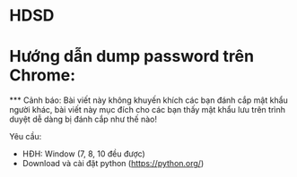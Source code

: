 # HDSD
# Hướng dẫn dump password trên Chrome:

*** Cảnh báo: Bài viết này không khuyến khích các bạn đánh cắp mật khẩu người khác, bài viết này mục đích cho các bạn thấy mật khẩu lưu trên trình duyệt dễ dàng bị đánh cắp như thế nào!

Yêu cầu:
- HĐH: Window (7, 8, 10 đều được)
- Download và cài đặt python (https://python.org/)
